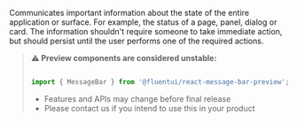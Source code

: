 Communicates important information about the state of the entire application or surface.
For example, the status of a page, panel, dialog or card. The information shouldn't require someone
to take immediate action, but should persist until the user performs one of the required actions.

<!-- Don't allow prettier to collapse code block into single line -->
<!-- prettier-ignore -->
> **⚠️ Preview components are considered unstable:**
>
> ```jsx
>
> import { MessageBar } from '@fluentui/react-message-bar-preview';
>
> ```
>
> - Features and APIs may change before final release
> - Please contact us if you intend to use this in your product
